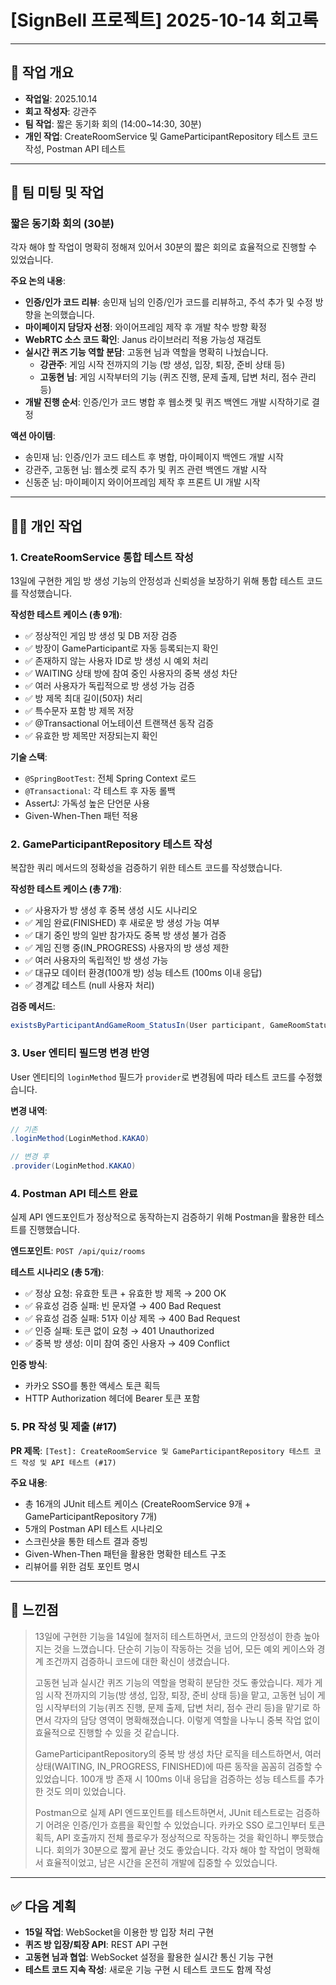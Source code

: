 # [SignBell 프로젝트] 2025-10-14 회고록

---

## 📝 작업 개요

* **작업일**: 2025.10.14
* **회고 작성자**: 강관주
* **팀 작업**: 짧은 동기화 회의 (14:00~14:30, 30분)
* **개인 작업**: CreateRoomService 및 GameParticipantRepository 테스트 코드 작성, Postman API 테스트

---

## 👥 팀 미팅 및 작업

### 짧은 동기화 회의 (30분)

각자 해야 할 작업이 명확히 정해져 있어서 30분의 짧은 회의로 효율적으로 진행할 수 있었습니다.

**주요 논의 내용**:
* **인증/인가 코드 리뷰**: 송민재 님의 인증/인가 코드를 리뷰하고, 주석 추가 및 수정 방향을 논의했습니다.
* **마이페이지 담당자 선정**: 와이어프레임 제작 후 개발 착수 방향 확정
* **WebRTC 소스 코드 확인**: Janus 라이브러리 적용 가능성 재검토
* **실시간 퀴즈 기능 역할 분담**: 고동현 님과 역할을 명확히 나눴습니다.
  * **강관주**: 게임 시작 전까지의 기능 (방 생성, 입장, 퇴장, 준비 상태 등)
  * **고동현 님**: 게임 시작부터의 기능 (퀴즈 진행, 문제 출제, 답변 처리, 점수 관리 등)
* **개발 진행 순서**: 인증/인가 코드 병합 후 웹소켓 및 퀴즈 백엔드 개발 시작하기로 결정

**액션 아이템**:
* 송민재 님: 인증/인가 코드 테스트 후 병합, 마이페이지 백엔드 개발 시작
* 강관주, 고동현 님: 웹소켓 로직 추가 및 퀴즈 관련 백엔드 개발 시작
* 신동준 님: 마이페이지 와이어프레임 제작 후 프론트 UI 개발 시작

---

## 👨‍💻 개인 작업

### 1. CreateRoomService 통합 테스트 작성

13일에 구현한 게임 방 생성 기능의 안정성과 신뢰성을 보장하기 위해 통합 테스트 코드를 작성했습니다.

**작성한 테스트 케이스 (총 9개)**:
* ✅ 정상적인 게임 방 생성 및 DB 저장 검증
* ✅ 방장이 GameParticipant로 자동 등록되는지 확인
* ✅ 존재하지 않는 사용자 ID로 방 생성 시 예외 처리
* ✅ WAITING 상태 방에 참여 중인 사용자의 중복 생성 차단
* ✅ 여러 사용자가 독립적으로 방 생성 가능 검증
* ✅ 방 제목 최대 길이(50자) 처리
* ✅ 특수문자 포함 방 제목 저장
* ✅ @Transactional 어노테이션 트랜잭션 동작 검증
* ✅ 유효한 방 제목만 저장되는지 확인

**기술 스택**:
* `@SpringBootTest`: 전체 Spring Context 로드
* `@Transactional`: 각 테스트 후 자동 롤백
* AssertJ: 가독성 높은 단언문 사용
* Given-When-Then 패턴 적용

### 2. GameParticipantRepository 테스트 작성

복잡한 쿼리 메서드의 정확성을 검증하기 위한 테스트 코드를 작성했습니다.

**작성한 테스트 케이스 (총 7개)**:
* ✅ 사용자가 방 생성 후 중복 생성 시도 시나리오
* ✅ 게임 완료(FINISHED) 후 새로운 방 생성 가능 여부
* ✅ 대기 중인 방의 일반 참가자도 중복 방 생성 불가 검증
* ✅ 게임 진행 중(IN_PROGRESS) 사용자의 방 생성 제한
* ✅ 여러 사용자의 독립적인 방 생성 가능
* ✅ 대규모 데이터 환경(100개 방) 성능 테스트 (100ms 이내 응답)
* ✅ 경계값 테스트 (null 사용자 처리)

**검증 메서드**:
```java
existsByParticipantAndGameRoom_StatusIn(User participant, GameRoomStatus... statuses)
```

### 3. User 엔티티 필드명 변경 반영

User 엔티티의 `loginMethod` 필드가 `provider`로 변경됨에 따라 테스트 코드를 수정했습니다.

**변경 내역**:
```java
// 기존
.loginMethod(LoginMethod.KAKAO)

// 변경 후
.provider(LoginMethod.KAKAO)
```

### 4. Postman API 테스트 완료

실제 API 엔드포인트가 정상적으로 동작하는지 검증하기 위해 Postman을 활용한 테스트를 진행했습니다.

**엔드포인트**: `POST /api/quiz/rooms`

**테스트 시나리오 (총 5개)**:
* ✅ 정상 요청: 유효한 토큰 + 유효한 방 제목 → 200 OK
* ✅ 유효성 검증 실패: 빈 문자열 → 400 Bad Request
* ✅ 유효성 검증 실패: 51자 이상 제목 → 400 Bad Request
* ✅ 인증 실패: 토큰 없이 요청 → 401 Unauthorized
* ✅ 중복 방 생성: 이미 참여 중인 사용자 → 409 Conflict

**인증 방식**:
* 카카오 SSO를 통한 액세스 토큰 획득
* HTTP Authorization 헤더에 Bearer 토큰 포함

### 5. PR 작성 및 제출 (#17)

**PR 제목**: `[Test]: CreateRoomService 및 GameParticipantRepository 테스트 코드 작성 및 API 테스트 (#17)`

**주요 내용**:
* 총 16개의 JUnit 테스트 케이스 (CreateRoomService 9개 + GameParticipantRepository 7개)
* 5개의 Postman API 테스트 시나리오
* 스크린샷을 통한 테스트 결과 증빙
* Given-When-Then 패턴을 활용한 명확한 테스트 구조
* 리뷰어를 위한 검토 포인트 명시

---

## 🤔 느낀점

> 13일에 구현한 기능을 14일에 철저히 테스트하면서, 코드의 안정성이 한층 높아지는 것을 느꼈습니다. 단순히 기능이 작동하는 것을 넘어, 모든 예외 케이스와 경계 조건까지 검증하니 코드에 대한 확신이 생겼습니다.
>
> 고동현 님과 실시간 퀴즈 기능의 역할을 명확히 분담한 것도 좋았습니다. 제가 게임 시작 전까지의 기능(방 생성, 입장, 퇴장, 준비 상태 등)을 맡고, 고동현 님이 게임 시작부터의 기능(퀴즈 진행, 문제 출제, 답변 처리, 점수 관리 등)을 맡기로 하면서 각자의 담당 영역이 명확해졌습니다. 이렇게 역할을 나누니 중복 작업 없이 효율적으로 진행할 수 있을 것 같습니다.
>
> GameParticipantRepository의 중복 방 생성 차단 로직을 테스트하면서, 여러 상태(WAITING, IN_PROGRESS, FINISHED)에 따른 동작을 꼼꼼히 검증할 수 있었습니다. 100개 방 존재 시 100ms 이내 응답을 검증하는 성능 테스트를 추가한 것도 의미 있었습니다.
>
> Postman으로 실제 API 엔드포인트를 테스트하면서, JUnit 테스트로는 검증하기 어려운 인증/인가 흐름을 확인할 수 있었습니다. 카카오 SSO 로그인부터 토큰 획득, API 호출까지 전체 플로우가 정상적으로 작동하는 것을 확인하니 뿌듯했습니다. 회의가 30분으로 짧게 끝난 것도 좋았습니다. 각자 해야 할 작업이 명확해서 효율적이었고, 남은 시간을 온전히 개발에 집중할 수 있었습니다.

---

## ✅ 다음 계획

* **15일 작업**: WebSocket을 이용한 방 입장 처리 구현
* **퀴즈 방 입장/퇴장 API**: REST API 구현
* **고동현 님과 협업**: WebSocket 설정을 활용한 실시간 통신 기능 구현
* **테스트 코드 지속 작성**: 새로운 기능 구현 시 테스트 코드도 함께 작성
